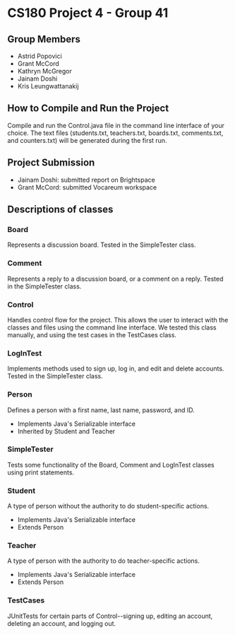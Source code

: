 # CS180 Project 4 - Group 41
## Group Members
- Astrid Popovici
- Grant McCord
- Kathryn McGregor
- Jainam Doshi
- Kris Leungwattanakij 

## How to Compile and Run the Project
Compile and run the Control.java file in the command line interface of your choice.  The text files (students.txt, teachers.txt, boards.txt, comments.txt, and counters.txt) will be generated during the first run.

## Project Submission
- Jainam Doshi: submitted report on Brightspace
- Grant McCord: submitted Vocareum workspace

## Descriptions of classes
### Board
Represents a discussion board.  Tested in the SimpleTester class.

### Comment
Represents a reply to a discussion board, or a comment on a reply.  Tested in the SimpleTester class.

### Control
Handles control flow for the project.  This allows the user to interact with the classes and files using the command line interface.  We tested this class manually, and using the test cases in the TestCases class.

### LogInTest
Implements methods used to sign up, log in, and edit and delete accounts.  Tested in the SimpleTester class.

### Person
Defines a person with a first name, last name, password, and ID.
- Implements Java's Serializable interface
- Inherited by Student and Teacher


### SimpleTester
Tests some functionality of the Board, Comment and LogInTest classes using print statements.

### Student 
A type of person without the authority to do student-specific actions.
- Implements Java's Serializable interface
- Extends Person

### Teacher 
A type of person with the authority to do teacher-specific actions.
- Implements Java's Serializable interface
- Extends Person

### TestCases
JUnitTests for certain parts of Control--signing up, editing an account, deleting an account, and logging out.

